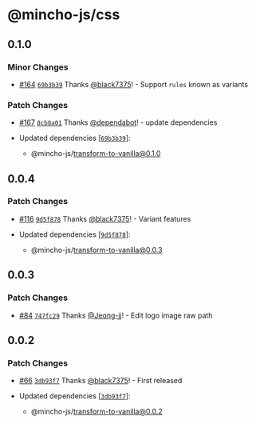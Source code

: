 # @mincho-js/css

## 0.1.0

### Minor Changes

- [#164](https://github.com/mincho-js/mincho/pull/164) [`69b3b39`](https://github.com/mincho-js/mincho/commit/69b3b3990e3507da43ee68058a2d02ee28aef26a) Thanks [@black7375](https://github.com/black7375)! - Support `rules` known as variants

### Patch Changes

- [#167](https://github.com/mincho-js/mincho/pull/167) [`8cb8a01`](https://github.com/mincho-js/mincho/commit/8cb8a01e378ade3a881098e65f57509eaef0c8c2) Thanks [@dependabot](https://github.com/apps/dependabot)! - update dependencies

- Updated dependencies [[`69b3b39`](https://github.com/mincho-js/mincho/commit/69b3b3990e3507da43ee68058a2d02ee28aef26a)]:
  - @mincho-js/transform-to-vanilla@0.1.0

## 0.0.4

### Patch Changes

- [#116](https://github.com/mincho-js/mincho/pull/116) [`9d5f878`](https://github.com/mincho-js/mincho/commit/9d5f878754e216b21fa233e215b25523c822a9a7) Thanks [@black7375](https://github.com/black7375)! - Variant features

- Updated dependencies [[`9d5f878`](https://github.com/mincho-js/mincho/commit/9d5f878754e216b21fa233e215b25523c822a9a7)]:
  - @mincho-js/transform-to-vanilla@0.0.3

## 0.0.3

### Patch Changes

- [#84](https://github.com/mincho-js/mincho/pull/84) [`747fc29`](https://github.com/mincho-js/mincho/commit/747fc29ef35ad113981bb31ac2e7617dc280d05b) Thanks [@Jeong-jj](https://github.com/Jeong-jj)! - Edit logo image raw path

## 0.0.2

### Patch Changes

- [#66](https://github.com/mincho-js/mincho/pull/66) [`3db93f7`](https://github.com/mincho-js/mincho/commit/3db93f706ee39bd4365891e5c8fd25c66609a99f) Thanks [@black7375](https://github.com/black7375)! - First released

- Updated dependencies [[`3db93f7`](https://github.com/mincho-js/mincho/commit/3db93f706ee39bd4365891e5c8fd25c66609a99f)]:
  - @mincho-js/transform-to-vanilla@0.0.2

